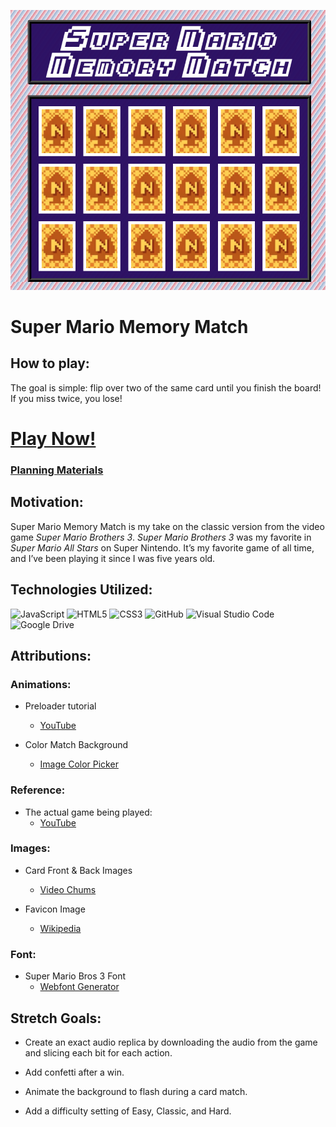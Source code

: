 ![Super Mario Memory Match Logo](/assets/images/logo/mylogo.png)

# Super Mario Memory Match

## How to play:

The goal is simple: flip over two of the same card until you finish the board! If you miss twice, you lose!

# [Play Now!](https://jessr90.github.io/super-mario-memory-match/)

### [Planning Materials](https://docs.google.com/document/d/1KOYUC8L31TqlbbbxBtTCDOSJqEPTgMd1sfMewNFiQv8/edit)

## Motivation:

Super Mario Memory Match is my take on the classic version from the video game *Super Mario Brothers 3*. *Super Mario Brothers 3* was my favorite in *Super Mario All Stars* on Super Nintendo. It’s my favorite game of all time, and I’ve been playing it since I was five years old.

## Technologies Utilized:

![JavaScript](https://img.shields.io/badge/javascript-%23323330.svg?style=for-the-badge&logo=javascript&logoColor=%23F7DF1E)
![HTML5](https://img.shields.io/badge/html5-%23E34F26.svg?style=for-the-badge&logo=html5&logoColor=white)
![CSS3](https://img.shields.io/badge/css3-%231572B6.svg?style=for-the-badge&logo=css3&logoColor=white)
![GitHub](https://img.shields.io/badge/github-%23121011.svg?style=for-the-badge&logo=github&logoColor=white)
![Visual Studio Code](https://img.shields.io/badge/Visual%20Studio%20Code-0078d7.svg?style=for-the-badge&logo=visual-studio-code&logoColor=white)
![Google Drive](https://img.shields.io/badge/Google%20Drive-4285F4?style=for-the-badge&logo=googledrive&logoColor=white)


## Attributions:
### Animations:

* Preloader tutorial
    * [YouTube](https://www.youtube.com/watch?v=s_hO8Pn3u5M&t=230s)

* Color Match Background
    * [Image Color Picker](https://imagecolorpicker.com/)

### Reference:

* The actual game being played:     
    * [YouTube](https://www.youtube.com/watch?v=vlTDP_5AYx4)
    
### Images:

* Card Front & Back Images
    * [Video Chums](https://videochums.com/article/super-mario-bros-3-n-spade-card-game-solutions)

* Favicon Image 
     * [Wikipedia](https://en.wikipedia.org/wiki/Super_Mario_Bros._3#/media/File:Super_Mario_Bros._3_coverart.png)

### Font:

* Super Mario Bros 3 Font
    * [Webfont Generator](https://www.fontsquirrel.com/tools/webfont-generator)



## Stretch Goals:

* Create an exact audio replica by downloading the audio from the game and slicing each bit for each action.

* Add confetti after a win.

* Animate the background to flash during a card match.

* Add a difficulty setting of Easy, Classic, and Hard.